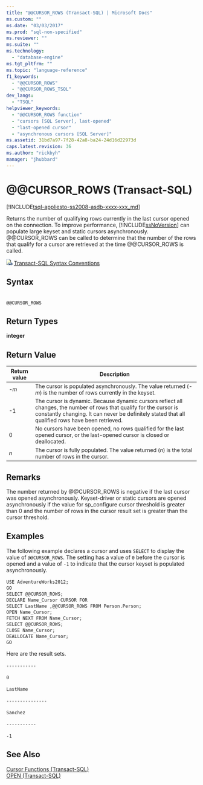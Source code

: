 ```yaml
---
title: "@@CURSOR_ROWS (Transact-SQL) | Microsoft Docs"
ms.custom: ""
ms.date: "03/03/2017"
ms.prod: "sql-non-specified"
ms.reviewer: ""
ms.suite: ""
ms.technology: 
  - "database-engine"
ms.tgt_pltfrm: ""
ms.topic: "language-reference"
f1_keywords: 
  - "@@CURSOR_ROWS"
  - "@@CURSOR_ROWS_TSQL"
dev_langs: 
  - "TSQL"
helpviewer_keywords: 
  - "@@CURSOR_ROWS function"
  - "cursors [SQL Server], last-opened"
  - "last-opened cursor"
  - "asynchronous cursors [SQL Server]"
ms.assetid: 31bd7a97-7f28-42a8-ba24-24d16d22973d
caps.latest.revision: 36
ms.author: "rickbyh"
manager: "jhubbard"
---
```

# @@CURSOR_ROWS (Transact-SQL)
[!INCLUDE[tsql-appliesto-ss2008-asdb-xxxx-xxx_md](../../relational-databases/import-export/includes/tsql-appliesto-ss2008-asdb-xxxx-xxx-md.md)]

  Returns the number of qualifying rows currently in the last cursor opened on the connection. To improve performance, [!INCLUDE[ssNoVersion](../../advanced-analytics/r-services/includes/ssnoversion-md.md)] can populate large keyset and static cursors asynchronously. @@CURSOR_ROWS can be called to determine that the number of the rows that qualify for a cursor are retrieved at the time @@CURSOR_ROWS is called.  
  
 ![Topic link icon](../../database-engine/configure/windows/media/topic-link.gif "Topic link icon") [Transact-SQL Syntax Conventions](../../t-sql/language-elements/transact-sql-syntax-conventions-transact-sql.md)  
  
## Syntax  
  
```  
  
@@CURSOR_ROWS  
```  
  
## Return Types  
 **integer**  
  
## Return Value  
  
|Return value|Description|  
|------------------|-----------------|  
|-*m*|The cursor is populated asynchronously. The value returned (-*m*) is the number of rows currently in the keyset.|  
|-1|The cursor is dynamic. Because dynamic cursors reflect all changes, the number of rows that qualify for the cursor is constantly changing. It can never be definitely stated that all qualified rows have been retrieved.|  
|0|No cursors have been opened, no rows qualified for the last opened cursor, or the last-opened cursor is closed or deallocated.|  
|*n*|The cursor is fully populated. The value returned (*n*) is the total number of rows in the cursor.|  
  
## Remarks  
 The number returned by @@CURSOR_ROWS is negative if the last cursor was opened asynchronously. Keyset-driver or static cursors are opened asynchronously if the value for sp_configure cursor threshold is greater than 0 and the number of rows in the cursor result set is greater than the cursor threshold.  
  
## Examples  
 The following example declares a cursor and uses `SELECT` to display the value of `@@CURSOR_ROWS`. The setting has a value of `0` before the cursor is opened and a value of `-1` to indicate that the cursor keyset is populated asynchronously.  
  
```  
USE AdventureWorks2012;  
GO  
SELECT @@CURSOR_ROWS;  
DECLARE Name_Cursor CURSOR FOR  
SELECT LastName ,@@CURSOR_ROWS FROM Person.Person;  
OPEN Name_Cursor;  
FETCH NEXT FROM Name_Cursor;  
SELECT @@CURSOR_ROWS;  
CLOSE Name_Cursor;  
DEALLOCATE Name_Cursor;  
GO             
```  
  
 Here are the result sets.  
  
 `-----------`  
  
 `0`  
  
 `LastName`  
  
 `---------------`  
  
 `Sanchez`  
  
 `-----------`  
  
 `-1`  
  
## See Also  
 [Cursor Functions &#40;Transact-SQL&#41;](../../t-sql/functions/cursor-functions-transact-sql.md)   
 [OPEN &#40;Transact-SQL&#41;](../../t-sql/language-elements/open-transact-sql.md)  
  
  